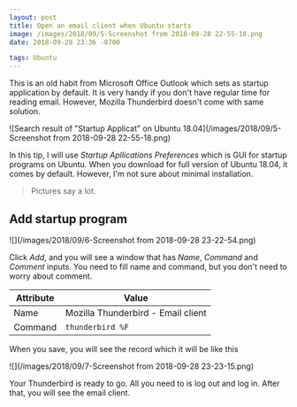 ```yaml
---
layout: post
title: Open an email client when Ubuntu starts
image: /images/2018/09/5-Screenshot from 2018-09-28 22-55-18.png
date: 2018-09-28 23:36 -0700

tags: Ubuntu
---
```


This is an old habit from Microsoft Office Outlook which sets as startup
application by default. It is very handy if you don't have regular time for
reading email. However, Mozilla Thunderbird doesn't come with same solution.

![Search result of "Startup Applicat" on Ubuntu 18.04](/images/2018/09/5-Screenshot from 2018-09-28 22-55-18.png)

In this tip, I will use *Startup Apllications Preferences* which is GUI for
startup programs on Ubuntu. When you download for full version of Ubuntu 18.04,
it comes by default. However, I'm not sure about minimal installation.

> Pictures say a lot.

## Add startup program

![](/images/2018/09/6-Screenshot from 2018-09-28 23-22-54.png)

Click *Add*, and you will see a window that has *Name*, *Command* and *Comment*
inputs. You need to fill name and command, but you don't need to worry about
comment.

| Attribute | Value                              |
| --------- | ---------------------------------- |
| Name      | Mozilla Thunderbird - Email client |
| Command   | `thunderbird %F`                   |

When you save, you will see the record which it will be like this

![](/images/2018/09/7-Screenshot from 2018-09-28 23-23-15.png)

Your Thunderbird is ready to go. All you need to is log out and log in. After
that, you will see the email client.
